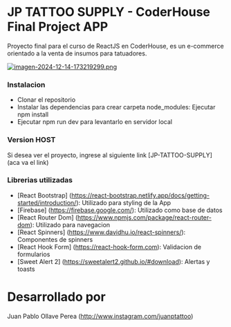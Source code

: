  # JP TATTOO SUPPLY - CoderHouse Final Project APP

 Proyecto final para el curso de ReactJS en CoderHouse, es un e-commerce orientado a la venta de insumos para tatuadores.

[![imagen-2024-12-14-173219299.png](https://i.postimg.cc/Yqk35BK5/imagen-2024-12-14-173219299.png)](https://postimg.cc/0rWDS3Nn)

### Instalacion

- Clonar el repositorio
- Instalar las dependencias para crear carpeta node_modules: Ejecutar npm install
- Ejecutar npm run dev para levantarlo en servidor local

### Version HOST 

Si desea ver el proyecto, ingrese al siguiente link [JP-TATTOO-SUPPLY] (aca va el link)

### Librerias utilizadas

- [React Bootstrap] (https://react-bootstrap.netlify.app/docs/getting-started/introduction/): Utilizado para styling de la App
- [Firebase] (https://firebase.google.com/): Utilizado como base de datos
- [React Router Dom] (https://www.npmjs.com/package/react-router-dom): Utilizado para navegacion
- [React Spinners] (https://www.davidhu.io/react-spinners/): Componentes de spinners
- [React Hook Form] (https://react-hook-form.com): Validacion de formularios
- [Sweet Alert 2] (https://sweetalert2.github.io/#download): Alertas y toasts

# Desarrollado por

Juan Pablo Ollave Perea (http://www.instagram.com/juanptattoo)


 
